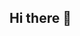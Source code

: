 ## Hi there 👋

<!--
**Csc18U4356/Csc18u4356** is a ✨ _special_ ✨ repository because its `README.md` (this file) appears on your GitHub profile.

Here are some ideas to get you started:

## what i'm learning .....
- currently getting used to github and how it works
- 👯 of course still very inquisitive to what this course entails even though it sounds scary
## basically for now just caught up with my undergraduate project just can't wait to see it to completion
## i think for now am loving programming but i found out recently my dislike for bugs
- 📫 you can reach me through this my personal email johnnyeni3241@gmail.com
- ⚡ looking forward to see what this course as to offer.
-->
